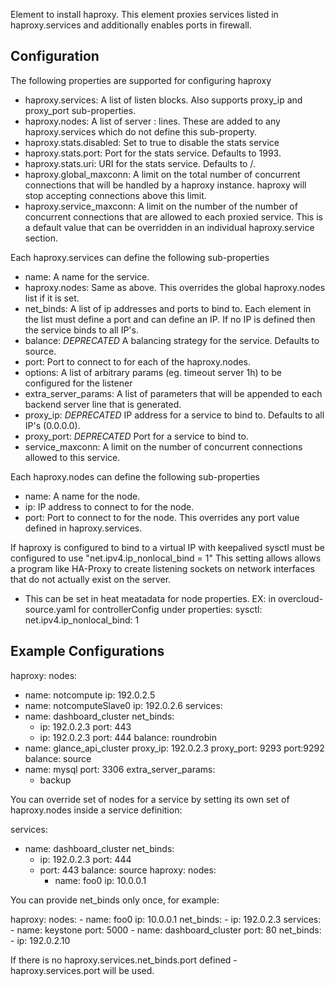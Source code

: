 Element to install haproxy. This element proxies services listed in
haproxy.services and additionally enables ports in firewall.

Configuration
-------------

The following properties are supported for configuring haproxy

* haproxy.services: A list of listen <name> blocks. Also supports proxy_ip and
  proxy_port sub-properties.
* haproxy.nodes: A list of server <name> <ip>:<port> lines. These are added to
  any haproxy.services which do not define this sub-property.
* haproxy.stats.disabled: Set to true to disable the stats service
* haproxy.stats.port: Port for the stats service. Defaults to 1993.
* haproxy.stats.uri: URI for the stats service. Defaults to /.
* haproxy.global_maxconn: A limit on the total number of concurrent connections
  that will be handled by a haproxy instance. haproxy will stop accepting
  connections above this limit.
* haproxy.service_maxconn: A limit on the number of the number of concurrent
  connections that are allowed to each proxied service. This is a default value
  that can be overridden in an individual haproxy.service section.

Each haproxy.services can define the following sub-properties

* name: A name for the service.
* haproxy.nodes: Same as above. This overrides the global haproxy.nodes list if
  it is set.
* net_binds: A list of ip addresses and ports to bind to. Each element in the
  list must define a port and can define an IP. If no IP is defined then the
  service binds to all IP's.
* balance: *DEPRECATED* A balancing strategy for the service. Defaults to source.
* port: Port to connect to for each of the haproxy.nodes.
* options: A list of arbitrary params (eg. timeout server 1h) to be configured
  for the listener
* extra_server_params: A list of parameters that will be appended to each
  backend server line that is generated.
* proxy_ip: *DEPRECATED* IP address for a service to bind to. Defaults to all
  IP's (0.0.0.0).
* proxy_port: *DEPRECATED* Port for a service to bind to.
* service_maxconn: A limit on the number of concurrent connections allowed to
  this service.

Each haproxy.nodes can define the following sub-properties

* name: A name for the node.
* ip: IP address to connect to for the node.
* port: Port to connect to for the node. This overrides any port value defined
  in haproxy.services.

If haproxy is configured to bind to a virtual IP with keepalived
sysctl must be configured to use "net.ipv4.ip_nonlocal_bind = 1"
This setting allows allows a program like HA-Proxy to create listening sockets
on network interfaces that do not actually exist on the server.
* This can be set in heat meatadata for node properties.
EX: in overcloud-source.yaml for controllerConfig under properties:
        sysctl:
          net.ipv4.ip_nonlocal_bind: 1


Example Configurations
----------------------

haproxy:
  nodes:
  - name: notcompute
    ip: 192.0.2.5
  - name: notcomputeSlave0
    ip: 192.0.2.6
  services:
  - name: dashboard_cluster
    net_binds:
    - ip: 192.0.2.3
      port: 443
    - ip: 192.0.2.3
      port: 444
    balance: roundrobin
  - name: glance_api_cluster
    proxy_ip: 192.0.2.3
    proxy_port: 9293
    port:9292
    balance: source
  - name: mysql
    port: 3306
    extra_server_params:
    - backup

You can override set of nodes for a service by setting its own set of
haproxy.nodes inside a service definition:

  services:
  - name: dashboard_cluster
    net_binds:
    - ip: 192.0.2.3
      port: 444
    - port: 443
    balance: source
    haproxy:
      nodes:
      - name: foo0
        ip: 10.0.0.1

You can provide net_binds only once, for example:

  haproxy:
    nodes:
      - name: foo0
        ip: 10.0.0.1
    net_binds:
      - ip: 192.0.2.3
    services:
      - name: keystone
        port: 5000
      - name: dashboard_cluster
        port: 80
        net_binds:
        - ip: 192.0.2.10

If there is no haproxy.services.net_binds.port defined - haproxy.services.port
will be used.
